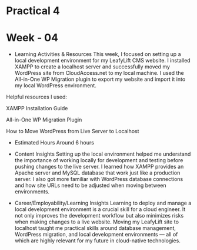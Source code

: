 # Practical 4
# Week - 04

- Learning Activities & Resources
This week, I focused on setting up a local development environment for my LeafyLift CMS website. I installed XAMPP to create a localhost server and successfully moved my WordPress site from CloudAccess.net to my local machine. I used the All-in-One WP Migration plugin to export my website and import it into my local WordPress environment.

Helpful resources I used:

XAMPP Installation Guide

All-in-One WP Migration Plugin

How to Move WordPress from Live Server to Localhost

- Estimated Hours
Around 6 hours

- Content Insights
Setting up the local environment helped me understand the importance of working locally for development and testing before pushing changes to the live server. I learned how XAMPP provides an Apache server and MySQL database that work just like a production server. I also got more familiar with WordPress database connections and how site URLs need to be adjusted when moving between environments.

- Career/Employability/Learning Insights
Learning to deploy and manage a local development environment is a crucial skill for a cloud engineer. It not only improves the development workflow but also minimizes risks when making changes to a live website. Moving my LeafyLift site to localhost taught me practical skills around database management, WordPress migration, and local development environments — all of which are highly relevant for my future in cloud-native technologies.
